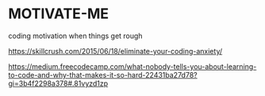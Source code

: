 # MOTIVATE-ME
coding motivation
when things get rough


https://skillcrush.com/2015/06/18/eliminate-your-coding-anxiety/

https://medium.freecodecamp.com/what-nobody-tells-you-about-learning-to-code-and-why-that-makes-it-so-hard-22431ba27d78?gi=3b4f2298a378#.81vyzd1zp
